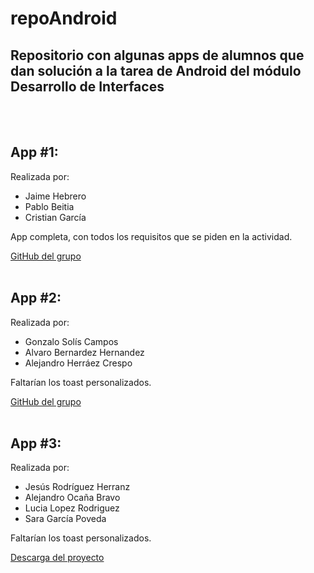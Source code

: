 # repoAndroid
## Repositorio con algunas apps de alumnos que dan solución a la tarea de Android del módulo Desarrollo de Interfaces
<br><br>

## App #1:
Realizada por:
* Jaime Hebrero
* Pablo Beitia
* Cristian García

App completa, con todos los requisitos que se piden en la actividad.

[GitHub del grupo](https://github.com/crisgarlag/Actividad1_ProgramacionMultimedia/tree/master)
<br><br>

## App #2:
Realizada por:
* Gonzalo Solís Campos
* Alvaro Bernardez Hernandez
* Alejandro Herráez Crespo 

Faltarían los toast personalizados.

[GitHub del grupo](https://github.com/GonzaloSC95/Actividad3_Agenda.git)
<br><br>

## App #3:
Realizada por:
* Jesús Rodríguez Herranz
* Alejandro Ocaña Bravo
* Lucia Lopez Rodriguez
* Sara García Poveda

Faltarían los toast personalizados.

[Descarga del proyecto](https://drive.google.com/file/d/1yKQWKU3DXc-tmKVj2Ya_Ez9dY9ZEy2M2/view?usp=sharing)

<br><br>
